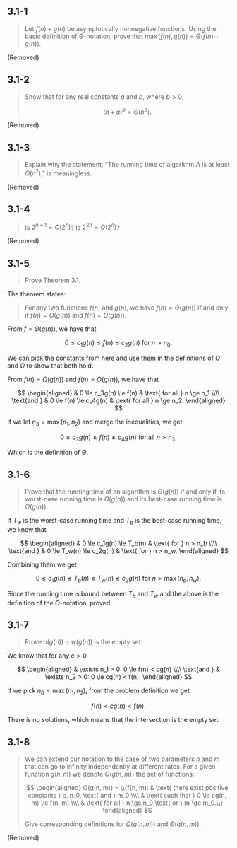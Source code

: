 ## 3.1-1

> Let $f(n) + g(n)$ be asymptotically nonnegative functions. Using the basic definition of $\Theta$-notation, prove that $\max(f(n), g(n)) = \Theta(f(n) + g(n))$.

(Removed)

## 3.1-2

> Show that for any real constants $a$ and $b$, where $b > 0$,
>
> $$(n + a)^b = \Theta(n^b). \tag{3.2}$$

(Removed)

## 3.1-3

> Explain why the statement, "The running time of algorithm $A$ is at least $O(n^2)$," is meaningless.

(Removed)

## 3.1-4

> Is $2^{n + 1} = O(2^n)$? Is $2^{2n} = O(2^n)$?

(Removed)

## 3.1-5

> Prove Theorem 3.1.

The theorem states:

> For any two functions $f(n)$ and $g(n)$, we have $f(n) = \Theta(g(n))$ if and only if $f(n) = O(g(n))$ and $f(n) = \Theta(g(n))$.

From $f = \Theta(g(n))$, we have that

$$0 \le c_1 g(n) \le f(n) \le c_2g(n) \text{ for } n > n_0.$$

We can pick the constants from here and use them in the definitions of $O$ and $\Omega$ to show that both hold.

From $f(n) = \Omega(g(n))$ and $f(n) = O(g(n))$, we have that

$$
\begin{aligned}
            & 0 \le c_3g(n) \le f(n) & \text{ for all } n \ge n_1 \\\\
\text{and } & 0 \le f(n) \le c_4g(n) & \text{ for all } n \ge n_2.
\end{aligned}
$$

If we let $n_3 = \max(n_1, n_2)$ and merge the inequalities, we get

$$0 \le c_3g(n) \le f(n) \le c_4g(n) \text{ for all } n > n_3.$$

Which is the definition of $\Theta$.

## 3.1-6

> Prove that the running time of an algorithm is $\Theta(g(n))$ if and only if its worst-case running time is $O(g(n))$ and its best-case running time is $\Omega(g(n))$.

If $T_w$ is the worst-case running time and $T_b$ is the best-case running time, we know that

$$
\begin{aligned}
            & 0 \le c_1g(n) \le T_b(n) & \text{ for } n > n_b \\\\
\text{and } & 0 \le T_w(n) \le c_2g(n) & \text{ for } n > n_w.
\end{aligned}
$$

Combining them we get

$$0 \le c_1g(n) \le T_b(n) \le T_w(n) \le c_2g(n) \text{ for } n > \max(n_b, n_w).$$

Since the running time is bound between $T_b$ and $T_w$ and the above is the definition of the $\Theta$-notation, proved.

## 3.1-7

> Prove $o(g(n)) \cap w(g(n))$ is the empty set.

We know that for any $c > 0$,

$$
\begin{aligned}
            & \exists n_1 > 0: 0 \le f(n) < cg(n) \\\\
\text{and } & \exists n_2 > 0: 0 \le cg(n) < f(n).
\end{aligned}
$$

If we pick $n_0 = \max(n_1, n_2)$, from the problem definition we get

$$f(n) < cg(n) < f(n).$$

There is no solutions, which means that the intersection is the empty set.

## 3.1-8

> We can extend our notation to the case of two parameters $n$ and $m$ that can go to infinity independently at different rates. For a given function $g(n, m)$ we denote $O(g(n, m))$ the set of functions:
>
> $$
> \begin{aligned}
> O(g(n, m)) = \\{f(n, m):
>   & \text{ there exist positive constants } c, n_0, \text{ and } m_0 \\\\
>   & \text{ such that } 0 \le cg(n, m) \le f(n, m) \\\\
>   & \text{ for all } n \ge n_0 \text{ or } m \ge m_0.\\}
> \end{aligned}
> $$
>
> Give corresponding definitions for $\Omega(g(n, m))$ and $\Theta(g(n, m))$.

(Removed)
